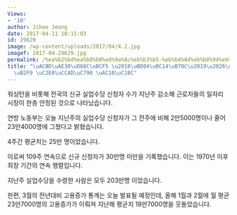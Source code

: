 ```yaml
---
Views:
- '10'
author: Jihee Jeong
date: 2017-04-11 10:15:03
id: 29629
image: /wp-content/uploads/2017/04/4.2.jpg
imagef: 2017-04-29629.jpg
permalink: /%ea%b2%bd%ea%b8%b0%ed%9a%8c%eb%b3%b5-%eb%b4%84%eb%b0%94%eb%9e%8c%ec%8b%a4%ec%97%85%ec%88%98%eb%8b%b9-%ec%8b%a0%ec%b2%ad%ec%9e%90-%ea%b0%90%ec%86%8c/
title: "\uACBD\uAE30\uD68C\uBCF5 \u2018\uBD04\uBC14\uB78C\u2019\u2026\uC2E4\uC5C5\uC218\
  \uB2F9 \uC2E0\uCCAD\uC790 \uAC10\uC18C"
---
```


워싱턴을 비롯해 전국의 신규 실업수당 신청자 수가 지난주 감소해 근로자들의 일자리 시장이 한층 안정된 것으로 나타났습니다.

연방 노동부는 오늘 지난주의 실업수당 신청자가 그 전주에 비해 2만5000명이나 줄어 23만4000명에 그쳤다고 밝혔습니다.

4주간 평균치는 25만 명이었습니다.

이로써 109주 연속으로 신규 신청자가 30만명 미만을 기록했습니다. 이는 1970년 이후 최장 기간의 연속 행렬입니다.

지난주 실업수당을 수령한 사람은 모두 203만명 이었습니다.

한편, 3월의 전년대비 고용증가 통계는 오늘 발표될 예정인데, 올해 1월과 2월에 월 평균 23만7000명의 고용증가가 이뤄져 지난해 평균치 18만7000명을 웃돌았습니다.